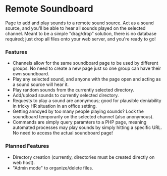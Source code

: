 # Remote Soundboard #
Page to add and play sounds to a remote sound source.
Act as a sound source, and you'll be able to hear all sounds played on the selected channel.
Meant to be a simple "drag/drop" solution, there is no database required; just drop all files onto your web server, and you're ready to go!

### Features ###
- Channels allow for the same soundboard page to be used by different groups. No need to create a new page just so one group can have their own soundboard.
- Play any selected sound, and anyone with the page open and acting as a sound source will hear it.
- Play random sounds from the currently selected directory.
- Add/upload sounds to currently selected directory.
- Requests to play a sound are anonymous; good for plausible deniability in tricky HR situation in an office setting.
- Getting annoyed by too many people playing sounds? Lock the soundboard temporarily on the selected channel (also anonymous).
- Commands are simply query paramters to a PHP page, meaning automated processes may play sounds by simply hitting a specific URL. No need to access the actual soundboard page!

### Planned Features ###
- Directory creation (currently, directories must be created directly on web host).
- "Admin mode" to organize/delete files.
